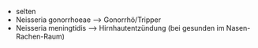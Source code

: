 - selten
- Neisseria gonorrhoeae --> Gonorrhö/Tripper
- Neisseria meningtidis --> Hirnhautentzündung (bei gesunden im Nasen-Rachen-Raum)